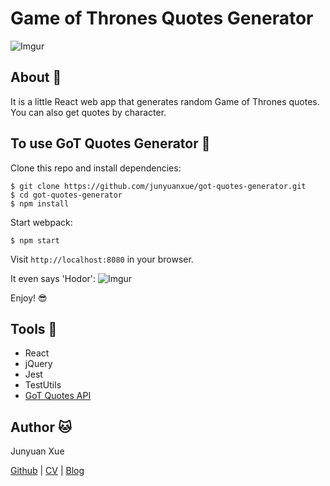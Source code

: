 # Game of Thrones Quotes Generator

![Imgur](http://i.imgur.com/qXMinvq.png)

## About :crown:

It is a little React web app that generates random Game of Thrones quotes. You can also get quotes by character.

## To use GoT Quotes Generator :speech_balloon:

Clone this repo and install dependencies:
```
$ git clone https://github.com/junyuanxue/got-quotes-generator.git
$ cd got-quotes-generator
$ npm install
```
Start webpack:
```
$ npm start
```
Visit `http://localhost:8080` in your browser.

It even says 'Hodor':
![Imgur](http://i.imgur.com/O3EBD3c.png)

Enjoy! :sunglasses:

## Tools :wrench:
* React
* jQuery
* Jest
* TestUtils
* [GoT Quotes API](https://github.com/wsizoo/game-of-thrones-quotes)

## Author :cat:
Junyuan Xue

[Github](https://github.com/junyuanxue)
| [CV](https://github.com/junyuanxue/cv)
| [Blog](https://spinningcodes.wordpress.com/)
